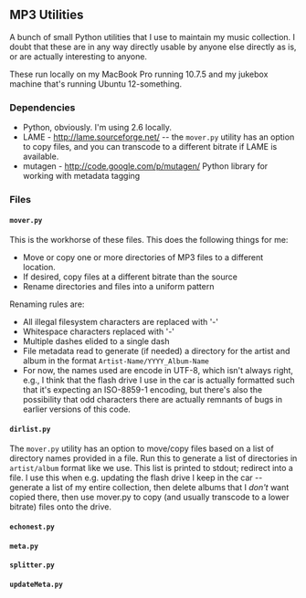 
## MP3 Utilities

A bunch of small Python utilities that I use to maintain my music collection. I doubt that these are in any way directly usable by anyone else directly as is, or are actually interesting to anyone. 

These run locally on my MacBook Pro running 10.7.5 and my jukebox machine that's running Ubuntu 12-something.

### Dependencies

- Python, obviously. I'm using 2.6 locally. 
- LAME - http://lame.sourceforge.net/ -- the `mover.py` utility has an option to copy files, and you can transcode to a different bitrate if LAME is available. 
- mutagen - http://code.google.com/p/mutagen/ Python library for working with metadata tagging

### Files

#### `mover.py`

This is the workhorse of these files. This does the following things for me:

- Move or copy one or more directories of MP3 files to a different location.
- If desired, copy files at a different bitrate than the source
- Rename directories and files into a uniform pattern

Renaming rules are:

- All illegal filesystem characters are replaced with '-'
- Whitespace characters replaced with '-'
- Multiple dashes elided to a single dash
- File metadata read to generate (if needed) a directory for the artist and album in the format `Artist-Name/YYYY_Album-Name`
- For now, the names used are encode in UTF-8, which isn't always right, e.g., I think that the flash drive I use in the car is actually formatted such that it's expecting an ISO-8859-1 encoding, but there's also the possibility that odd characters there are actually remnants of bugs in earlier versions of this code.


#### `dirlist.py`

The `mover.py` utility has an option to move/copy files based on a list of directory names
provided in a file. Run this to generate a list of directories in `artist/album` format like 
we use. This list is printed to stdout; redirect into a file. 
I use this when e.g. updating the flash drive I keep in the car -- generate a list of my entire 
collection, then delete albums that I *don't* want copied there, then use mover.py to copy (and 
usually transcode to a lower bitrate) files onto the drive.


#### `echonest.py`

#### `meta.py`


#### `splitter.py`

#### `updateMeta.py`
